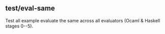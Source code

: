 ## test/eval-same

Test all example evaluate the same across all evaluators (Ocaml & Haskell stages 0--5).
